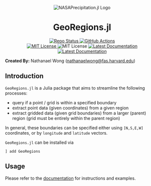<p align="center">
<img alt="NASAPrecipitation.jl Logo" src=https://raw.githubusercontent.com/GeoRegionsEcosystem/GeoRegions.jl/main/src/logosmall.png />
</p>

# **<div align="center">GeoRegions.jl</div>**

<p align="center">
  <a href="https://www.repostatus.org/#active">
    <img alt="Repo Status" src="https://www.repostatus.org/badges/latest/active.svg?style=flat-square" />
  </a>
  <a href="https://github.com/GeoRegionsEcosystem/GeoRegions.jl/actions/workflows/ci.yml">
    <img alt="GitHub Actions" src="https://github.com/JuliaClimate/GeoRegions.jl/actions/workflows/ci.yml/badge.svg?branch=main&style=flat-square">
  </a>
  <br>
  <a href="https://mit-license.org">
    <img alt="MIT License" src="https://img.shields.io/badge/License-MIT-blue.svg?style=flat-square">
  </a>
	<img alt="MIT License" src="https://img.shields.io/github/v/release/JuliaClimate/GeoRegions.jl.svg?style=flat-square">
  <a href="https://georegionsecosystem.github.io/GeoRegions.jl/stable/">
    <img alt="Latest Documentation" src="https://img.shields.io/badge/docs-stable-blue.svg?style=flat-square">
  </a>
  <a href="https://georegionsecosystem.github.io/GeoRegions.jl/dev/">
    <img alt="Latest Documentation" src="https://img.shields.io/badge/docs-latest-blue.svg?style=flat-square">
  </a>
</p>

**Created By:** Nathanael Wong (nathanaelwong@fas.harvard.edu)

## **Introduction**

`GeoRegions.jl` is a Julia package that aims to streamline the following processes:
* query if a point / grid is within a specified boundary
* extract point data (given coordinates) from a given region
* extract gridded data (given grid boundaries) from a larger (parent) region (grid must be entirely within the parent region)

In general, these boundaries can be specified either using `[N,S,E,W]` coordinates, or by `longitude` and `latitude` vectors.

`GeoRegions.jl` can be installed via
```
] add GeoRegions
```

## **Usage**

Please refer to the [documentation](https://georegionsecosystem.github.io/GeoRegions.jl/dev/) for instructions and examples.
